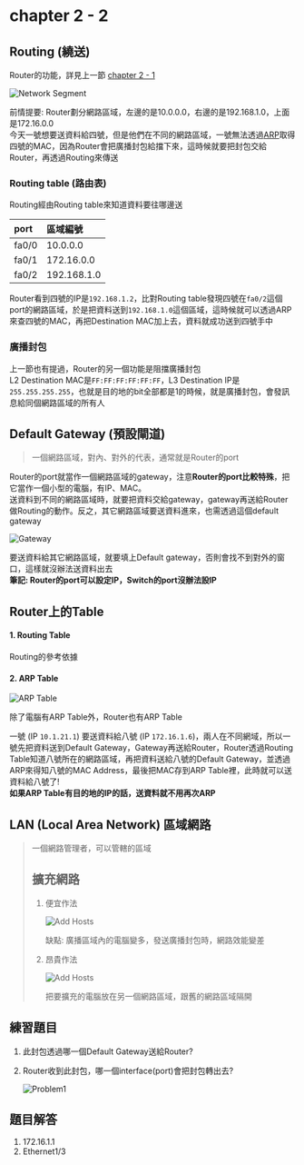 # chapter 2 - 2

## Routing \(繞送\)

Router的功能，詳見上一節 [chapter 2 - 1](2-1.md#router-功能)

 

![Network Segment](../.gitbook/assets/networksegment.jpg)

前情提要: Router劃分網路區域，左邊的是10.0.0.0，右邊的是192.168.1.0，上面是172.16.0.0  
 今天一號想要送資料給四號，但是他們在不同的網路區域，一號無法透過[ARP](2-1.md#arp-address-resolution-protocol)取得四號的MAC，因為Router會把廣播封包給擋下來，這時候就要把封包交給Router，再透過Routing來傳送

### Routing table \(路由表\)

Routing經由Routing table來知道資料要往哪邊送

| port | 區域編號 |
| :--- | :--- |
| fa0/0 | 10.0.0.0 |
| fa0/1 | 172.16.0.0 |
| fa0/2 | 192.168.1.0 |

Router看到四號的IP是`192.168.1.2`，比對Routing table發現四號在`fa0/2`這個port的網路區域，於是把資料送到`192.168.1.0`這個區域，這時候就可以透過ARP來查四號的MAC，再把Destination MAC加上去，資料就成功送到四號手中

### 廣播封包

上一節也有提過，Router的另一個功能是阻擋廣播封包  
 L2 Destination MAC是`FF:FF:FF:FF:FF:FF`，L3 Destination IP是`255.255.255.255`，也就是目的地的bit全部都是1的時候，就是廣播封包，會發訊息給同個網路區域的所有人

## Default Gateway \(預設閘道\)

> 一個網路區域，對內、對外的代表，通常就是Router的port

Router的port就當作一個網路區域的gateway，注意**Router的port比較特殊**，把它當作一個小型的電腦，有IP、MAC。  
 送資料到不同的網路區域時，就要把資料交給gateway，gateway再送給Router做Routing的動作。反之，其它網路區域要送資料進來，也需透過這個default gateway

 

![Gateway](../.gitbook/assets/gateway.jpg)

要送資料給其它網路區域，就要填上Default gateway，否則會找不到對外的窗口，這樣就沒辦法送資料出去  
 **筆記: Router的port可以設定IP，Switch的port沒辦法設IP**

## Router上的Table

#### 1. Routing Table

Routing的參考依據

#### 2. ARP Table

 

![ARP Table](../.gitbook/assets/arptable.jpg)

除了電腦有ARP Table外，Router也有ARP Table

一號 \(IP `10.1.21.1`\) 要送資料給八號 \(IP `172.16.1.6`\)，兩人在不同網域，所以一號先把資料送到Default Gateway，Gateway再送給Router，Router透過Routing Table知道八號所在的網路區域，再把資料送給八號的Default Gateway，並透過ARP來得知八號的MAC Address，最後把MAC存到ARP Table裡，此時就可以送資料給八號了!  
 **如果ARP Table有目的地的IP的話，送資料就不用再次ARP**

## LAN \(Local Area Network\) 區域網路

> 一個網路管理者，可以管轄的區域
>
> ## 擴充網路
>
> 1. 便宜作法
>
>    ![Add Hosts](../.gitbook/assets/addhost1.jpg)
>
>    缺點: 廣播區域內的電腦變多，發送廣播封包時，網路效能變差
>
> 2. 昂貴作法
>
>    ![Add Hosts](../.gitbook/assets/addhost2.jpg)
>
>    把要擴充的電腦放在另一個網路區域，跟舊的網路區域隔開

## 練習題目

1. 此封包透過哪一個Default Gateway送給Router?
2. Router收到此封包，哪一個interface\(port\)會把封包轉出去?

   ![Problem1](../.gitbook/assets/problem1.jpg)

## 題目解答

1. 172.16.1.1
2. Ethernet1/3



